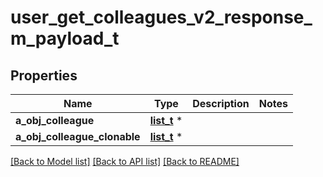 # user_get_colleagues_v2_response_m_payload_t

## Properties
Name | Type | Description | Notes
------------ | ------------- | ------------- | -------------
**a_obj_colleague** | [**list_t**](colleague_response_compound_v2.md) \* |  | 
**a_obj_colleague_clonable** | [**list_t**](colleague_response_compound_v2.md) \* |  | 

[[Back to Model list]](../README.md#documentation-for-models) [[Back to API list]](../README.md#documentation-for-api-endpoints) [[Back to README]](../README.md)


